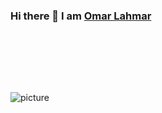 


### Hi there 👋 I am [Omar Lahmar](https://apurvshah007.github.io)



<br />
<br />


<!--
**ApurvShah007/ApurvShah007** is a ✨ _special_ ✨ repository because its `README.md` (this file) appears on your GitHub profile.
-->

<div>
 <p>


<br />
<br />

![picture](https://raw.githubusercontent.com/saadeghi/saadeghi/master/dino.gif)
<br />
<br />

